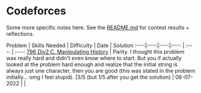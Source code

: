 # Codeforces
Some more specific notes here. See the [README.md](../README.md) for contest results + reflections.


Problem | Skills Needed | Difficulty | Date | Solution
:---:|:---:|:---:|:---: | :---: | :---: 
[796 Div2 C. Manipulating History](https://codeforces.com/problemset/problem/1688/C) | Parity. I thought this problem was really hard and didn't even know where to start. But you if actually looked at the problem hard enough and realize that the initial string is always just one character, then you are good (this was stated in the problem initially... omg I feel stupid). |3/5 (but 1/5 after you get the solution) | 06-07-2022 | |